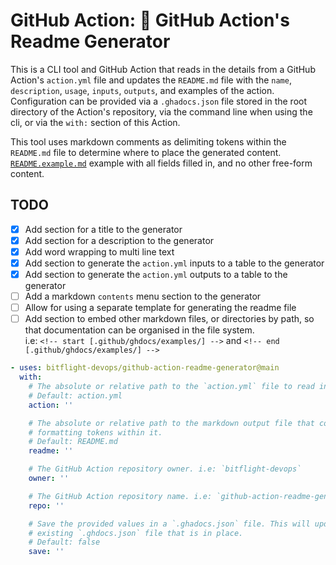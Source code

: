 <!-- start title -->

# GitHub Action: 📓 GitHub Action's Readme Generator

<!-- end title -->
<!-- start description -->

This is a CLI tool and GitHub Action that reads in the details from a GitHub Action's `action.yml` file and updates the `README.md` file with the `name`, `description`, `usage`, `inputs`, `outputs`, and examples of the action. Configuration can be provided via a `.ghadocs.json` file stored in the root directory of the Action's repository, via the command line when using the cli, or via the `with:` section of this Action.

This tool uses markdown comments as delimiting tokens within the `README.md` file to determine where to place the generated content.
[`README.example.md`](README.example.md) example with all fields filled in, and no other free-form content.

<!-- end description -->

## TODO

- [x] Add section for a title to the generator
- [x] Add section for a description to the generator
- [x] Add word wrapping to multi line text
- [x] Add section to generate the `action.yml` inputs to a table to the generator
- [x] Add section to generate the `action.yml` outputs to a table to the generator
- [ ] Add a markdown `contents` menu section to the generator
- [ ] Allow for using a separate template for generating the readme file
- [ ] Add section to embed other markdown files, or directories by path, so that documentation can be organised in the file system. <br />
      i.e: `<!-- start [.github/ghdocs/examples/] -->` and `<!-- end [.github/ghdocs/examples/] -->`

<!-- start contents -->
<!-- end contents -->
<!-- start usage -->

```yaml
- uses: bitflight-devops/github-action-readme-generator@main
  with:
    # The absolute or relative path to the `action.yml` file to read in from.
    # Default: action.yml
    action: ''

    # The absolute or relative path to the markdown output file that contains the
    # formatting tokens within it.
    # Default: README.md
    readme: ''

    # The GitHub Action repository owner. i.e: `bitflight-devops`
    owner: ''

    # The GitHub Action repository name. i.e: `github-action-readme-generator`
    repo: ''

    # Save the provided values in a `.ghadocs.json` file. This will update any
    # existing `.ghdocs.json` file that is in place.
    # Default: false
    save: ''
```

<!-- end usage -->
<!-- start inputs -->
<!-- end inputs -->
<!-- start outputs -->
<!-- end outputs -->
<!-- start [.github/ghdocs/examples/] -->
<!-- end [.github/ghdocs/examples/] -->
